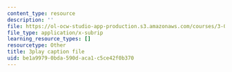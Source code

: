 ```yaml
---
content_type: resource
description: ''
file: https://ol-ocw-studio-app-production.s3.amazonaws.com/courses/3-091sc-introduction-to-solid-state-chemistry-fall-2010/be1a99790bda590daca1c5ce42f0b370_wyoFOdR64U8.vtt
file_type: application/x-subrip
learning_resource_types: []
resourcetype: Other
title: 3play caption file
uid: be1a9979-0bda-590d-aca1-c5ce42f0b370
---
```

